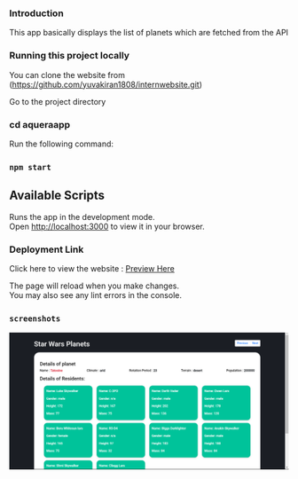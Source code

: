 ### Introduction
This app basically displays the list of planets which are fetched from the API


### Running this project locally
You can clone the website from (https://github.com/yuvakiran1808/internwebsite.git)

Go to the project directory 
### cd aqueraapp

Run the following command:
### `npm start`

## Available Scripts
Runs the app in the development mode.\
Open [http://localhost:3000](http://localhost:3000) to view it in your browser.

### Deployment Link
Click here to view the website : [Preview Here](https://aquerawebsite.netlify.app/)

The page will reload when you make changes.\
You may also see any lint errors in the console.

### `screenshots`
![Home](https://raw.githubusercontent.com/yuvakiran1808/internwebsite/main/src/screenshots/Screenshot%20(121).png)

